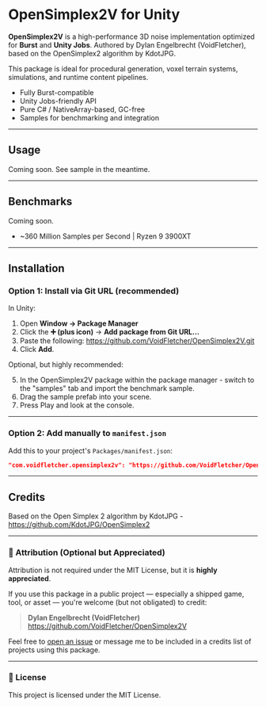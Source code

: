 # OpenSimplex2V for Unity

**OpenSimplex2V** is a high-performance 3D noise implementation optimized for **Burst** and **Unity Jobs**. Authored by Dylan Engelbrecht (VoidFletcher), based on the OpenSimplex2 algorithm by KdotJPG.

This package is ideal for procedural generation, voxel terrain systems, simulations, and runtime content pipelines.

- Fully Burst-compatible
- Unity Jobs-friendly API
- Pure C# / NativeArray-based, GC-free
- Samples for benchmarking and integration

---

## Usage
Coming soon. See sample in the meantime.

---

## Benchmarks
Coming soon.

- ~360 Million Samples per Second | Ryzen 9 3900XT

---

## Installation

### Option 1: Install via Git URL (recommended)

In Unity:

1. Open **Window → Package Manager**
2. Click the **➕ (plus icon)** → **Add package from Git URL...**
3. Paste the following: https://github.com/VoidFletcher/OpenSimplex2V.git
4. Click **Add**.

Optional, but highly recommended:

5. In the OpenSimplex2V package within the package manager - switch to the "samples" tab and import the benchmark sample.
6. Drag the sample prefab into your scene.
8. Press Play and look at the console.

---

### Option 2: Add manually to `manifest.json`

Add this to your project's `Packages/manifest.json`:

```json
"com.voidfletcher.opensimplex2v": "https://github.com/VoidFletcher/OpenSimplex2V.git"
```

---

## Credits
Based on the Open Simplex 2 algorithm by KdotJPG - https://github.com/KdotJPG/OpenSimplex2

---

### 🙏 Attribution (Optional but Appreciated)

Attribution is not required under the MIT License, but it is **highly appreciated**.

If you use this package in a public project — especially a shipped game, tool, or asset — you're welcome (but not obligated) to credit:

> **Dylan Engelbrecht (VoidFletcher)**  
> https://github.com/VoidFletcher/OpenSimplex2V

Feel free to [open an issue](https://github.com/VoidFletcher/OpenSimplex2V/issues) or message me to be included in a credits list of projects using this package.

---

### 📜 License

This project is licensed under the MIT License.
